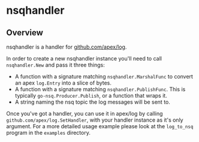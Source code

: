 # nsqhandler

## Overview
nsqhandler is a handler for [github.com/apex/log](https://github.com/apex/log).

In order to create a new nsqhandler instance you'll need to call `nsqhandler.New` and pass it three things:

   * A function with a signature matching `nsqhandler.MarshalFunc` to convert an apex `log.Entry` into a slice of bytes.
   * A function with a signature matching `nsqhandler.PublishFunc`. This is typically `go-nsq.Producer.Publish`, or a function that wraps it.
   * A string naming the nsq topic the log messages will be sent to.

Once you've got a handler, you can use it in apex/log by calling `github.com/apex/log.SetHandler`, with your handler instance as it's only argument.  For a more detailed usage example please look at the `log_to_nsq` program in the `examples` directory.
